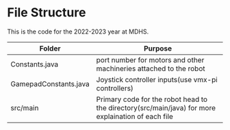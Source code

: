 # File Structure
This is the code for the 2022-2023 year at MDHS.


|Folder| Purpose |
| ------ | ------ |
| Constants.java | port number for motors and other machineries attached to the robot |
| GamepadConstants.java | Joystick controller inputs(use vmx-pi controllers) |
| src/main| Primary code for the robot head to the directory(src/main/java) for more explaination of each file |

